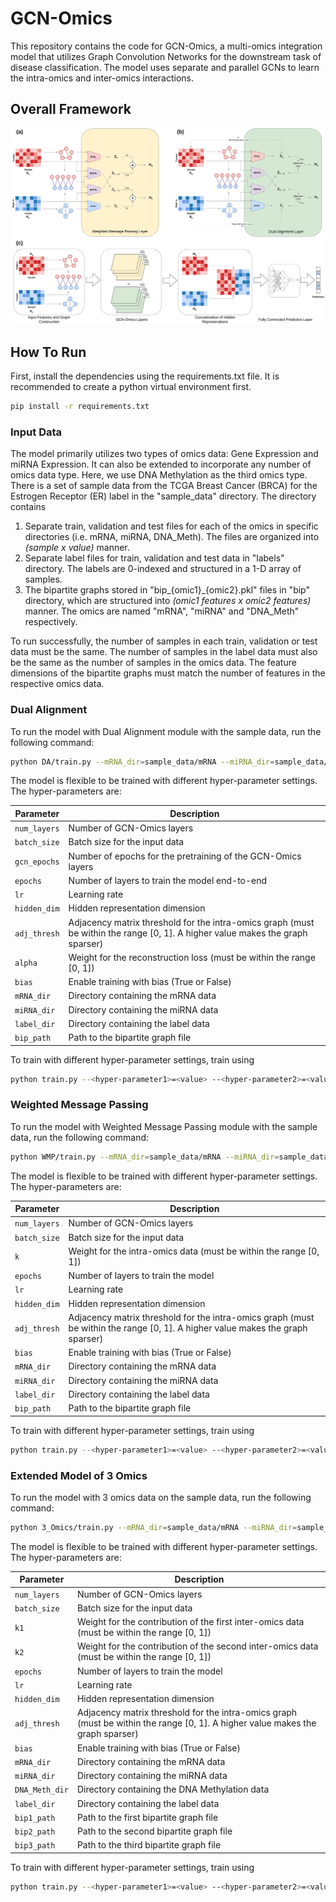 # GCN-Omics

This repository contains the code for GCN-Omics, a multi-omics integration model that utilizes Graph Convolution Networks for the downstream task of disease classification. The model uses separate and parallel GCNs to learn the intra-omics and inter-omics interactions.

## Overall Framework
<img src="GCN-Omics/Arch.jpg">

## How To Run

First, install the dependencies using the requirements.txt file. It is recommended to create a python virtual environment first.
```bash
pip install -r requirements.txt
```

### Input Data
The model primarily utilizes two types of omics data: Gene Expression and miRNA Expression. It can also be extended to incorporate any number of omics data type. Here, we use DNA Methylation as the third omics type. There is a set of sample data from the TCGA Breast Cancer (BRCA) for the Estrogen Receptor (ER) label in the "sample_data" directory. The directory contains <br>
1. Separate train, validation and test files for each of the omics in specific directories (i.e. mRNA, miRNA, DNA_Meth). The files are organized into *(sample x value)* manner. <br>
2. Separate label files for train, validation and test data in "labels" directory. The labels are 0-indexed and structured in a 1-D array of samples. <br>
3. The bipartite graphs stored in "bip_{omic1}_{omic2}.pkl" files in "bip" directory, which are structured into *(omic1 features x omic2 features)* manner. The omics are named "mRNA", "miRNA" and "DNA_Meth" respectively. <br>

To run successfully, the number of samples in each train, validation or test data must be the same. The number of samples in the label data must also be the same as the number of samples in the omics data. The feature dimensions of the bipartite graphs must match the number of features in the respective omics data.

### Dual Alignment
To run the model with Dual Alignment module with the sample data, run the following command:
```bash
python DA/train.py --mRNA_dir=sample_data/mRNA --miRNA_dir=sample_data/miRNA --label_dir=sample_data/label --bip_path=sample_data/bip_mRNA_miRNA.pkl
```

The model is flexible to be trained with different hyper-parameter settings. The hyper-parameters are:

| **Parameter**       | **Description**                                                                                                      |
|---------------------|----------------------------------------------------------------------------------------------------------------------|
| `num_layers`        | Number of GCN-Omics layers                                                                                           |
| `batch_size`        | Batch size for the input data                                                                                        |
| `gcn_epochs`        | Number of epochs for the pretraining of the GCN-Omics layers                                                          |
| `epochs`            | Number of layers to train the model end-to-end                                                                       |
| `lr`                | Learning rate                                                                                                        |
| `hidden_dim`        | Hidden representation dimension                                                                                      |
| `adj_thresh`        | Adjacency matrix threshold for the intra-omics graph (must be within the range [0, 1]. A higher value makes the graph sparser) |
| `alpha`             | Weight for the reconstruction loss (must be within the range [0, 1])                                                 |
| `bias`              | Enable training with bias (True or False)                                                                             |
| `mRNA_dir`          | Directory containing the mRNA data                                                                                   |
| `miRNA_dir`         | Directory containing the miRNA data                                                                                  |
| `label_dir`         | Directory containing the label data                                                                                  |
| `bip_path`          | Path to the bipartite graph file                                                                                      |


To train with different hyper-parameter settings, train using
```bash
python train.py --<hyper-parameter1>=<value> --<hyper-parameter2>=<value> ...
```

### Weighted Message Passing
To run the model with Weighted Message Passing module with the sample data, run the following command:
```bash
python WMP/train.py --mRNA_dir=sample_data/mRNA --miRNA_dir=sample_data/miRNA --label_dir=sample_data/label --bip_path=sample_data/bip_mRNA_miRNA.pkl
```

The model is flexible to be trained with different hyper-parameter settings. The hyper-parameters are:

| **Parameter**       | **Description**                                                                                                      |
|---------------------|----------------------------------------------------------------------------------------------------------------------|
| `num_layers`        | Number of GCN-Omics layers                                                                                           |
| `batch_size`        | Batch size for the input data                                                                                        |
| `k`                 | Weight for the intra-omics data (must be within the range [0, 1])                                                     |
| `epochs`            | Number of layers to train the model                                                                                  |
| `lr`                | Learning rate                                                                                                        |
| `hidden_dim`        | Hidden representation dimension                                                                                      |
| `adj_thresh`        | Adjacency matrix threshold for the intra-omics graph (must be within the range [0, 1]. A higher value makes the graph sparser) |
| `bias`              | Enable training with bias (True or False)                                                                             |
| `mRNA_dir`          | Directory containing the mRNA data                                                                                   |
| `miRNA_dir`         | Directory containing the miRNA data                                                                                  |
| `label_dir`         | Directory containing the label data                                                                                  |
| `bip_path`          | Path to the bipartite graph file                                                                                      |


To train with different hyper-parameter settings, train using
```bash
python train.py --<hyper-parameter1>=<value> --<hyper-parameter2>=<value> ...
```

### Extended Model of 3 Omics
To run the model with 3 omics data on the sample data, run the following command:
```bash
python 3_Omics/train.py --mRNA_dir=sample_data/mRNA --miRNA_dir=sample_data/miRNA --label_dir=sample_data/label --bip1_path=sample_data/bip_mRNA_miRNA.pkl --bip2_path=sample_data/bip_mRNA_DNA_Meth.pkl --bip3_path=sample_data/bip_miRNA_DNA_Meth.pkl
```

The model is flexible to be trained with different hyper-parameter settings. The hyper-parameters are:

| **Parameter**       | **Description**                                                                                                      |
|---------------------|----------------------------------------------------------------------------------------------------------------------|
| `num_layers`        | Number of GCN-Omics layers                                                                                           |
| `batch_size`        | Batch size for the input data                                                                                        |
| `k1`                | Weight for the contribution of the first inter-omics data (must be within the range [0, 1])                           |
| `k2`                | Weight for the contribution of the second inter-omics data (must be within the range [0, 1])                          |
| `epochs`            | Number of layers to train the model                                                                                  |
| `lr`                | Learning rate                                                                                                        |
| `hidden_dim`        | Hidden representation dimension                                                                                      |
| `adj_thresh`        | Adjacency matrix threshold for the intra-omics graph (must be within the range [0, 1]. A higher value makes the graph sparser) |
| `bias`              | Enable training with bias (True or False)                                                                             |
| `mRNA_dir`          | Directory containing the mRNA data                                                                                   |
| `miRNA_dir`         | Directory containing the miRNA data                                                                                  |
| `DNA_Meth_dir`      | Directory containing the DNA Methylation data                                                                         |
| `label_dir`         | Directory containing the label data                                                                                  |
| `bip1_path`         | Path to the first bipartite graph file                                                                                |
| `bip2_path`         | Path to the second bipartite graph file                                                                               |
| `bip3_path`         | Path to the third bipartite graph file                                                                                |


To train with different hyper-parameter settings, train using
```bash
python train.py --<hyper-parameter1>=<value> --<hyper-parameter2>=<value> ...
```
